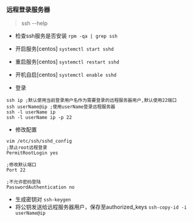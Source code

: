 ### 远程登录服务器
> ssh --help

- 检查ssh服务是否安装
`rpm -qa | grep ssh`

- 开启服务[centos]
`systemctl start sshd`

- 重启服务[centos]
`systemctl restart sshd`

- 开机自启[centos]
`systemctl enable sshd`

- 登录
```
ssh ip ;默认使用当前登录用户名作为需要登录的远程服务器用户,默认使用22端口
ssh userName@ip ;使用userName登录远程服务器
ssh -l userName ip
ssh -l userName ip -p 22
```

- 修改配置
```
vim /etc/ssh/sshd_config
;禁止root远程登录
PermitRootLogin yes

;修改默认端口
Port 22

;不允许密码登陆
PasswordAuthentication no
```

- 生成密钥对
`ssh-keygen`
- 将公钥发送给远程服务器用户，保存至authorized_keys
`ssh-copy-id -i userName@ip`